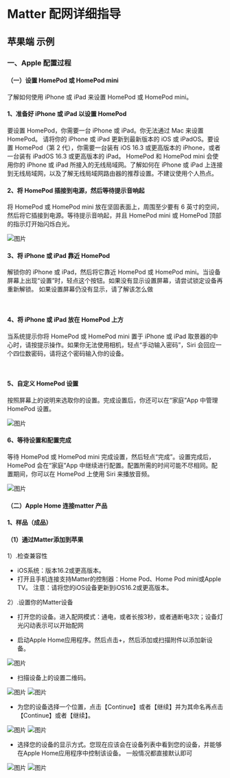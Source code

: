 # Matter 配网详细指导

## 苹果端 示例
### 一、Apple 配置过程
#### （一）设置 HomePod 或 HomePod mini
了解如何使用 iPhone 或 iPad 来设置 HomePod 或 HomePod mini。
#### 1、准备好 iPhone 或 iPad 以设置 HomePod
要设置 HomePod，你需要一台 iPhone 或 iPad。你无法通过 Mac 来设置 HomePod。 
请将你的 iPhone 或 iPad 更新到最新版本的 iOS 或 iPadOS。要设置 HomePod（第 2 代），你需要一台装有 iOS 16.3 或更高版本的 iPhone，或者一台装有 iPadOS 16.3 或更高版本的 iPad。
HomePod 和 HomePod mini 会使用你的 iPhone 或 iPad 所接入的无线局域网。了解如何在 iPhone 或 iPad 上连接到无线局域网，以及了解无线局域网路由器的推荐设置。不建议使用个人热点。
 
#### 2、将 HomePod 插接到电源，然后等待提示音响起
将 HomePod 或 HomePod mini 放在坚固表面上，周围至少要有 6 英寸的空间，然后将它插接到电源。等待提示音响起，并且 HomePod mini 或 HomePod 顶部的指示灯开始闪烁白光。
 
![图片](../../assets/images/matter/苹果配网1.gif)
 
#### 3、将 iPhone 或 iPad 靠近 HomePod
解锁你的 iPhone 或 iPad，然后将它靠近 HomePod 或 HomePod mini。当设备屏幕上出现“设置”时，轻点这个按钮。如果没有显示设置屏幕，请尝试锁定设备再重新解锁。
如果设置屏幕仍没有显示，请了解该怎么做
 
 
#### 4、将 iPhone 或 iPad 放在 HomePod 上方
当系统提示你将 HomePod 或 HomePod mini 置于 iPhone 或 iPad 取景器的中心时，请按提示操作。如果你无法使用相机，轻点“手动输入密码”，Siri 会回应一个四位数密码，请将这个密码输入你的设备。
 
 
#### 5、自定义 HomePod 设置
按照屏幕上的说明来选取你的设置。完成设置后，你还可以在“家庭”App 中管理 HomePod 设置。
 
![图片](../../assets/images/matter/苹果配网2.PNG)
 
#### 6、等待设置和配置完成
等待 HomePod 或 HomePod mini 完成设置，然后轻点“完成”。设置完成后，HomePod 会在“家庭”App 中继续进行配置。配置所需的时间可能不尽相同。配置期间，你可以在 HomePod 上使用 Siri 来播放音频。
 
![图片](../../assets/images/matter/苹果配网3.PNG)


#### （二）Apple Home 连接matter 产品
#### 1、样品（成品）
#### （1）通过Matter添加到苹果
 1）.检查兼容性

- iOS系统：版本16.2或更高版本。
- 打开且手机连接支持Matter的控制器：Home Pod、Home Pod mini或Apple TV。
注意：请将您的iOS设备更新到iOS16.2或更高版本。

2）.设置你的Matter设备

- 打开您的设备。进入配网模式：通电，或者长按3秒，或者通断电3次；设备灯光闪动表示可以开始配网

- 启动Apple Home应用程序。然后点击+，然后添加或扫描附件以添加新设备。

![图片](../../assets/images/matter/苹果配网4.png)

- 扫描设备上的设置二维码。

![图片](../../assets/images/matter/苹果配网5.png)
![图片](../../assets/images/matter/苹果配网6.png)

- 为您的设备选择一个位置，点击【Continue】或者【继续】并为其命名再点击【Continue】或者【继续】。

![图片](../../assets/images/matter/苹果配网7.png)
![图片](../../assets/images/matter/苹果配网8.png)

- 选择您的设备的显示方式。您现在应该会在设备列表中看到您的设备，并能够在Apple Home应用程序中控制该设备。
一般情况都直接默认即可


![图片](../../assets/images/matter/苹果配网9.png)
![图片](../../assets/images/matter/苹果配网10.png)